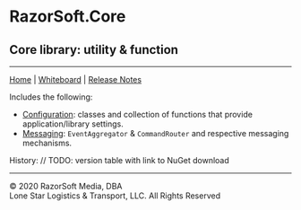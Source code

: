 # RazorSoft.Core
## Core library: utility & function  
____________________________________________________________________________________________________  
[Home][1] | [Whiteboard][2] | [Release Notes][3] 

Includes the following:  
- [Configuration][6]: classes and collection of functions that provide application/library settings.
- [Messaging][7]: `EventAggregator` & `CommandRouter` and respective messaging mechanisms.

History:
//	TODO: version table with link to NuGet download
____________________________________________________________________________________________________   
© 2020 RazorSoft Media, DBA  
       Lone Star Logistics & Transport, LLC. All Rights Reserved  

[1]: README.md  
[2]: wiki/whiteboard.md

[3]: wiki/.documentation/releases.md  
[6]: wiki/.documentation/configuration.md  
[7]: wiki/.documentation/messaging.md
